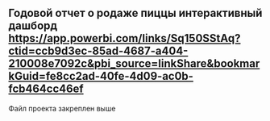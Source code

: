 ## Годовой отчет о родаже пиццы  интерактивный дашборд https://app.powerbi.com/links/Sq150SStAq?ctid=ccb9d3ec-85ad-4687-a404-210008e7092c&pbi_source=linkShare&bookmarkGuid=fe8cc2ad-40fe-4d09-ac0b-fcb464cc46ef 
Файл проекта закреплен выше 
